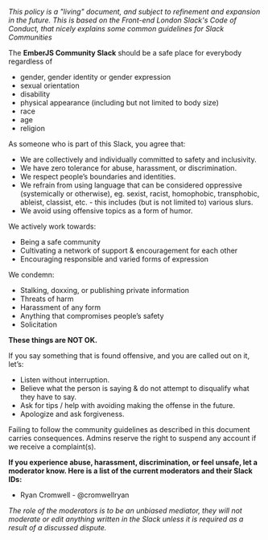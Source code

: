 *This policy is a "living" document, and subject to refinement and expansion in the future. This is based on the Front-end London Slack's Code of Conduct, that nicely explains some common guidelines for Slack Communities*

The **EmberJS Community Slack** should be a safe place for everybody regardless of

- gender, gender identity or gender expression 
- sexual orientation
- disability
- physical appearance (including but not limited to body size)
- race
- age
- religion

As someone who is part of this Slack, you agree that:

* We are collectively and individually committed to safety and inclusivity.
* We have zero tolerance for abuse, harassment, or discrimination.
* We respect people’s boundaries and identities.
* We refrain from using language that can be considered oppressive (systemically or otherwise), eg. sexist, racist, homophobic, transphobic, ableist, classist, etc. - this includes (but is not limited to) various slurs.
* We avoid using offensive topics as a form of humor.


We actively work towards:

* Being a safe community
* Cultivating a network of support & encouragement for each other
* Encouraging responsible and varied forms of expression


We condemn:

* Stalking, doxxing, or publishing private information
* Threats of harm
* Harassment of any form
* Anything that compromises people’s safety
* Solicitation

**These things are NOT OK.**

If you say something that is found offensive, and you are called out on it, let’s:

* Listen without interruption.
* Believe what the person is saying & do not attempt to disqualify what they have to say.
* Ask for tips / help with avoiding making the offense in the future.
* Apologize and ask forgiveness.

Failing to follow the community guidelines as described in this document carries consequences. Admins reserve the right to suspend any account if we receive a complaint(s).


**If you experience abuse, harassment, discrimination, or feel unsafe, let a moderator know. Here is a list of the current moderators and their Slack IDs:**

* Ryan Cromwell - @cromwellryan

*The role of the moderators is to be an unbiased mediator, they will not moderate or edit anything written in the Slack unless it is required as a result of a discussed dispute.*
